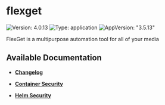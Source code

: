 # flexget

![Version: 4.0.13](https://img.shields.io/badge/Version-4.0.13-informational?style=flat-square) ![Type: application](https://img.shields.io/badge/Type-application-informational?style=flat-square) ![AppVersion: "3.5.13"](https://img.shields.io/badge/AppVersion-"3.5.13"-informational?style=flat-square)

FlexGet is a multipurpose automation tool for all of your media

## Available Documentation

- [**Changelog**](CHANGELOG)

- [**Container Security**](container-security)

- [**Helm Security**](helm-security)

